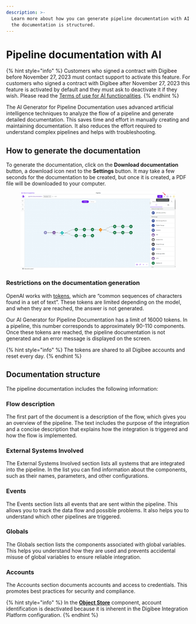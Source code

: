 ```yaml
---
description: >-
  Learn more about how you can generate pipeline documentation with AI and how
  the documentation is structured.
---
```


# Pipeline documentation with AI

{% hint style="info" %}
Customers who signed a contract with Digibee before November 27, 2023 must contact support to activate this feature. For customers who signed a contract with Digibee after November 27, 2023 this feature is activated by default and they must ask to deactivate it if they wish. Please read the [Terms of use for AI functionalities](../../general/terms-of-use-for-ai-functionalities.md).
{% endhint %}

The AI Generator for Pipeline Documentation uses advanced artificial intelligence techniques to analyze the flow of a pipeline and generate detailed documentation. This saves time and effort in manually creating and maintaining documentation. It also reduces the effort required to understand complex pipelines and helps with troubleshooting.

## How to generate the documentation

To generate the documentation, click on the **Download documentation** button, a download icon next to the **Settings** button. It may take a few seconds for the documentation to be created, but once it is created, a PDF file will be downloaded to your computer.

<figure><img src="../../.gitbook/assets/download-documentation.png" alt="Download documentation button, next to the Settings button."><figcaption></figcaption></figure>

### Restrictions on the documentation generation

OpenAI works with [tokens](https://help.openai.com/en/articles/4936856-what-are-tokens-and-how-to-count-them), which are “common sequences of characters found in a set of text”. These tokens are limited depending on the model, and when they are reached, the answer is not generated.

Our AI Generator for Pipeline Documentation has a limit of 16000 tokens. In a pipeline, this number corresponds to approximately 90-110 components. Once these tokens are reached, the pipeline documentation is not generated and an error message is displayed on the screen.

{% hint style="info" %}
The tokens are shared to all Digibee accounts and reset every day.
{% endhint %}

## Documentation structure

The pipeline documentation includes the following information:

### Flow description

The first part of the document is a description of the flow, which gives you an overview of the pipeline. The text includes the purpose of the integration and a concise description that explains how the integration is triggered and how the flow is implemented.

### External Systems Involved

The External Systems Involved section lists all systems that are integrated into the pipeline. In the list you can find information about the components, such as their names, parameters, and other configurations.

### Events

The Events section lists all events that are sent within the pipeline. This allows you to track the data flow and possible problems. It also helps you to understand which other pipelines are triggered.

### Globals

The Globals section lists the components associated with global variables. This helps you understand how they are used and prevents accidental misuse of global variables to ensure reliable integration.

### Accounts

The Accounts section documents accounts and access to credentials. This promotes best practices for security and compliance.

{% hint style="info" %}
In the [**Object Store**](../../components/structured-data/object-store.md) component, account identification is deactivated because it is inherent in the Digibee Integration Platform configuration.
{% endhint %}
